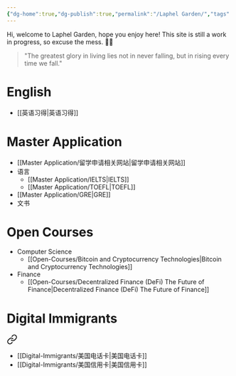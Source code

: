 ```yaml
---
{"dg-home":true,"dg-publish":true,"permalink":"/Laphel Garden/","tags":["gardenEntry"],"dgPassFrontmatter":true,"created":"2023-04-22T11:14:19.123+08:00","updated":"2023-04-23T14:11:09.573+08:00"}
---
```



Hi, welcome to Laphel Garden, hope you enjoy here!
This site is still a work in progress, so excuse the mess. 👷‍♂️
<blockquote> "The greatest glory in living lies not in never falling, but in rising every time we fall."
</blockquote>



# English

- [[英语习得\|英语习得]]


# Master Application

- [[Master Application/留学申请相关网站\|留学申请相关网站]]
- 语言
	- [[Master Application/IELTS\|IELTS]]
	- [[Master Application/TOEFL\|TOEFL]]
- [[Master Application/GRE\|GRE]]
- 文书


# Open Courses

- Computer Science
	- [[Open-Courses/Bitcoin and Cryptocurrency Technologies\|Bitcoin and Cryptocurrency Technologies]]
- Finance
	- [[Open-Courses/Decentralized Finance (DeFi) The Future of Finance\|Decentralized Finance (DeFi) The Future of Finance]]


# Digital Immigrants

<div class="transclusion internal-embed is-loaded"><a class="markdown-embed-link" href="/english/#features" aria-label="Open link"><svg xmlns="http://www.w3.org/2000/svg" width="24" height="24" viewBox="0 0 24 24" fill="none" stroke="currentColor" stroke-width="2" stroke-linecap="round" stroke-linejoin="round" class="svg-icon lucide-link"><path d="M10 13a5 5 0 0 0 7.54.54l3-3a5 5 0 0 0-7.07-7.07l-1.72 1.71"></path><path d="M14 11a5 5 0 0 0-7.54-.54l-3 3a5 5 0 0 0 7.07 7.07l1.71-1.71"></path></svg></a>
<div class="markdown-embed">

- [[Digital-Immigrants/美国电话卡\|美国电话卡]]
- [[Digital-Immigrants/美国信用卡\|美国信用卡]]


</div></div>

